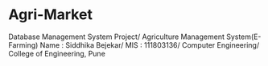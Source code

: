 # Agri-Market
Database Management System Project/ Agriculture Management System(E-Farming)
Name : Siddhika Bejekar/
MIS : 111803136/
Computer Engineering/
College of Engineering, Pune
